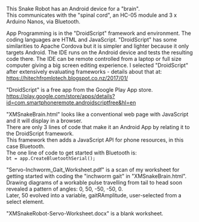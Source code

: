 This Snake Robot has an Android device for a "brain".   
This communicates with the "spinal cord", an HC-05 module and 3 x Arduino Nanos, via Bluetooth.

App Programming is in the "DroidScript" framework and environment. 
The coding languages are HTML and JavaScript.
"DroidScript" has some similarities to Apache Cordova but it is simpler and lighter because it only targets Android. The IDE runs on the Android device and tests the resulting code there. The IDE can be remote controlled from a laptop or full size computer giving a big screen editing experience. I selected "DroidScript" after extensively evaluating frameworks - details about that at:  
<a href="https://hitechfromlotech.blogspot.co.nz/2017/01/">https://hitechfromlotech.blogspot.co.nz/2017/01/</a>  
  
"DroidScript" is a free app from the Google Play App store.  
<a href="https://play.google.com/store/apps/details?id=com.smartphoneremote.androidscriptfree&hl=en">https://play.google.com/store/apps/details?id=com.smartphoneremote.androidscriptfree&hl=en</a>  
  
"XMSnakeBrain.html" looks like a conventional web page with JavaScript and it will display in a browser.  
There are only 3 lines of code that make it an Android App by relating it to the DroidScript framework.  
This framework then adds a JavaScript API for phone resources, in this case Bluetooth.  
The one line of code to get started with Bluetooth is:  
<code>bt = app.CreateBluetoothSerial();</code>  

"Servo-Inchworm_Gait_Worksheet.pdf" is a scan of my worksheet for getting started with coding the "inchworm gait" in  "XMSnakeBrain.html".  Drawing diagrams of a workable pulse travelling from tail to head soon revealed a pattern of angles: 0, 50, -50, -50, 0.  
Later, 50 evolved into a variable, gaitRAmplitude, user-selected from a select element.

"XMSnakeRobot-Servo-Worksheet.docx" is a blank worksheet.

